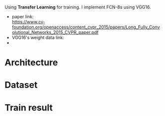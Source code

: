 Using **Transfer Learning** for training. I implement FCN-8s using VGG16. 

* paper link:   
    https://www.cv-foundation.org/openaccess/content_cvpr_2015/papers/Long_Fully_Convolutional_Networks_2015_CVPR_paper.pdf 
* VGG16's weight data link: 
* 


# Architecture  

# Dataset  

# Train result  
